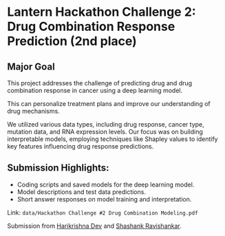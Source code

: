 # Lantern Hackathon Challenge 2: Drug Combination Response Prediction (2nd place)

## Major Goal
This project addresses the challenge of predicting drug and drug combination response in cancer using a deep learning model.

This can personalize treatment plans and improve our understanding of drug mechanisms.

We utilized various data types, including drug response, cancer type, mutation data, and RNA expression levels.
Our focus was on building interpretable models, employing techniques like Shapley values to identify key features influencing drug response predictions.

## Submission Highlights:

* Coding scripts and saved models for the deep learning model.
* Model descriptions and test data predictions.
* Short answer responses on model training and interpretation.

Link: `data/Hackathon Challenge #2 Drug Combination Modeling.pdf`

Submission from [Harikrishna Dev](https://github.com/harikrishnad1997) and [Shashank Ravishankar](https://github.com/Shashank1998-code).
